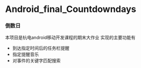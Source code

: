 # Android_final_Countdowndays
### 倒数日
本项目是杭电android移动开发课程的期末大作业
实现的主要功能有
* 到达指定时间后的任务栏提醒
* 指定提醒音乐
* 对事件的关键字匹配搜索
